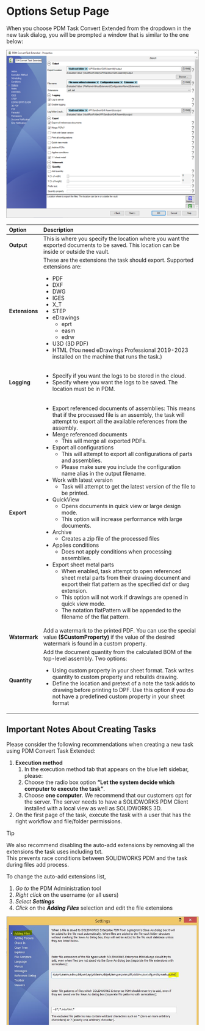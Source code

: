 
# Options Setup Page

When you choose PDM Task Convert Extended from the dropdown in the new task dialog, you will be prompted a window that is similar to the one below:

![Options Setup Page](../images/pdmconverttaskextendedoptionssetuppage.png)

|Option|Description|
|:---|:---|
|**Output**|This is where you specify the location where you want the exported documents to be saved. This location can be inside or outside the vault.|
|**Extensions**|These are the extensions the task should export. Supported extensions are: <ul><li>PDF</li><li>DXF</li><li>DWG</li><li>IGES</li><li>X_T</li><li>STEP</li><li>eDrawings<ul><li>eprt</li><li>easm</li><li>edrw</li></ul><li>U3D (3D PDF)</li><li>HTML (You need eDrawings Professional 2019-2023 installed on the machine that runs the task.)</li></li></ul>|
|**Logging**|<ul><li>Specify if you want the logs to be stored in the cloud.</li><li>Specify where you want the logs to be saved. The location must be in PDM.</li></ul>|
|**Export**|<ul><li>Export referenced documents of assemblies: This means that if the processed file is an assembly, the task will attempt to export all the available references from the assembly.</li><li>Merge referenced documents<ul><li>This will merge all exported PDFs.</li></ul><li>Export all configurations<ul><li>This will attempt to export all configurations of parts and assemblies.</li><li>Please make sure you include the configuration name alias in the output filename.</li></ul></li><li>Work with latest version<ul><li>Task will attempt to get the latest version of the file to be printed.</li></ul></li><li>QuickView<ul><li>Opens documents in quick view or large design mode.</li><li>This option will increase performance with large documents.</li></ul><li>Archive<ul><li>Creates a zip file of the processed files</li></ul></li><li>Applies conditions<ul><li>Does not apply conditions when processing assemblies.</li></ul><li>Export sheet metal parts<ul><li>When enabled, task attempt to open referenced sheet metal parts from their drawing document and export their flat pattern as the specified dxf or dwg extension.</li><li>This option will not work if drawings are opened in quick view mode.</li><li>The notation flatPattern will be appended to the filename of the flat pattern.</li></ul></li></ul>|
|**Watermark**|Add a watermark to the printed PDF. You can use the special value **($CustomProperty)** if the value of the desired watermark is found in a custom property.|
|**Quantity**|Add the document quantity from the calculated BOM of the top-level assembly. Two options:<ul><li>Using custom property in your sheet format. Task writes quantity to custom property and rebuilds drawing.</li><li>Define the location and pretext of a note the task adds to drawing before printing to DPF. Use this option if you do not have a predefined custom property in your sheet format</li></ul>|

## Important Notes About Creating Tasks

Please consider the following recommendations when creating a new task using PDM Convert Task Extended:
1. **Execution method**
    1. In the execution method tab that appears on the blue left sidebar, please: 
    2. Choose the radio box option **“Let the system decide which computer to execute the task“**.
    3. Choose **one computer**. We recommend that our customers opt for the server. The server needs to have a SOLIDWORKS PDM Client installed with a local view as well as SOLIDWORKS 3D.
2. On the first page of the task, execute the task with a user that has the right workflow and file/folder permissions.

> [!TIP]
> We also recommend disabling the auto-add extensions by removing all the extensions the task uses including txt.  
> This prevents race conditions between SOLIDWORKS PDM and the task during files add process.

To change the auto-add extensions list, 
1. *Go to* the PDM Administration tool
2. *Right click* on the username (or all users)
3. *Select* ***Settings***
4. *Click* on the ***Adding Files*** selection and edit the file extensions

![Adding Files](../images/pdmconverttaskextendedaddingfiles.png)

